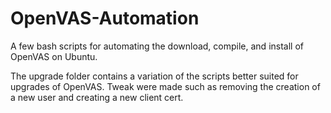 OpenVAS-Automation
==================

A few bash scripts for automating the download, compile, and install of OpenVAS on Ubuntu.

The upgrade folder contains a variation of the scripts better suited for upgrades of OpenVAS. Tweak were made such as removing the creation of a new user and creating a new client cert.
